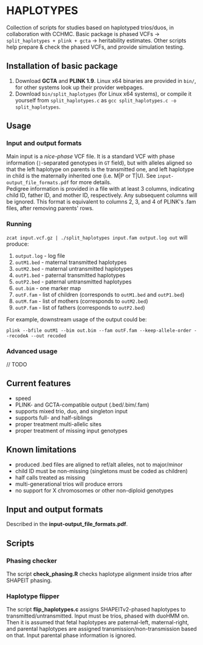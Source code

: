 # HAPLOTYPES
Collection of scripts for studies based on haplotyped trios/duos, in collaboration with CCHMC.
Basic package is phased VCFs -> `split_haplotypes + plink + gcta` -> heritability estimates. Other scripts help prepare & check the phased VCFs, and provide simulation testing.

## Installation of basic package
1. Download **GCTA** and **PLINK 1.9**. Linux x64 binaries are provided in `bin/`, for other systems look up their provider webpages.  
2. Download `bin/split_haplotypes` (for Linux x64 systems), or compile it yourself from `split_haplotypes.c` as `gcc split_haplotypes.c -o split_haplotypes`.  

## Usage
### Input and output formats
Main input is a *nice-phase* VCF file. It is a standard VCF with phase information (`|`-separated genotypes in `GT` field), but with alleles aligned so that the left haplotype on parents is the transmitted one, and left haplotype in child is the maternally inherited one (i.e. M|P or T|U). See `input-output_file_formats.pdf` for more details.  
Pedigree information is provided in a file with at least 3 columns, indicating child ID, father ID, and mother ID, respectively. Any subsequent columns will be ignored. This format is equivalent to columns 2, 3, and 4 of PLINK's .fam files, after removing parents' rows.

### Running
`zcat input.vcf.gz | ./split_haplotypes input.fam output.log out`
will produce:
1. `output.log` - log file
2. `outM1.bed` - maternal transmitted haplotypes
3. `outM2.bed` - maternal untransmitted haplotypes
4. `outP1.bed` - paternal transmitted haplotypes
5. `outP2.bed` - paternal untransmitted haplotypes
6. `out.bim` - one marker map
7. `outF.fam` - list of children (corresponds to `outM1.bed` and `outP1.bed`)
8. `outM.fam` - list of mothers (corresponds to `outM2.bed`)
9. `outP.fam` - list of fathers (corresponds to `outP2.bed`)

For example, downstream usage of the output could be:
```
plink --bfile outM1 --bim out.bim --fam outF.fam --keep-allele-order --recodeA --out recoded
```

### Advanced usage
// TODO

## Current features
- speed
- PLINK- and GCTA-compatible output (.bed/.bim/.fam)
- supports mixed trio, duo, and singleton input
- supports full- and half-siblings
- proper treatment multi-allelic sites
- proper treatment of missing input genotypes

## Known limitations
- produced .bed files are aligned to ref/alt alleles, not to major/minor
- child ID must be non-missing (singletons must be coded as children)
- half calls treated as missing
- multi-generational trios will produce errors
- no support for X chromosomes or other non-diploid genotypes


## Input and output formats
Described in the **input-output_file_formats.pdf**.

## Scripts
### Phasing checker
The script **check_phasing.R** checks haplotype alignment inside trios after SHAPEIT phasing.

### Haplotype flipper
The script **flip_haplotypes.c** assigns SHAPEITv2-phased haplotypes to transmitted/untransmitted. Input must be trios, phased with duoHMM on. Then it is assumed that fetal haplotypes are paternal-left, maternal-right, and parental haplotypes are assigned transmission/non-transmission based on that. Input parental phase information is ignored.

